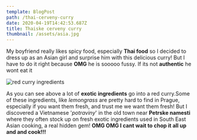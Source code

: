 ```yaml
---
template: BlogPost
path: /thai-cerveny-curry
date: 2020-04-19T14:42:53.687Z
title: Thaiske cerveny curry
thumbnail: /assets/asia.jpg
---
```

My boyfriend really likes spicy food, especially **Thai food** so I decided to dress up as an Asian girl and surprise him with this delicious curry! But I have to do it right because **OMG** he is sooooo fussy. If its not **authentic** he wont eat it

![](/assets/thaicurryred.jpg "red curry ingredients")

As you can see above a lot of **exotic ingredients** go into a red curry.Some of these ingredients, like *lemongrass* are pretty hard to find in Prague, especially if you want them fresh, and trust me we want them fresh! But I discovered a Vietnamese '*potraviny*' in the old town near **Petrske namesti** where they often stock up on fresh exotic ingredients used in South East Asian cooking, a real hidden gem! **OMG OMG I cant wait to chop it all up and and cook!!!**
